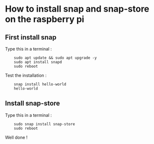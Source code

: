 # How to install snap and snap-store on the raspberry pi
## First install snap 

Type this in a terminal :

        sudo apt update && sudo apt upgrade -y
        sudo apt install snapd
        sudo reboot

Test the installation :

        snap install hello-world 
        hello-world 

## Install snap-store

Type this in a terminal :

        sudo snap install snap-store
        sudo reboot

Well done !